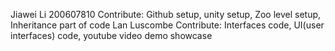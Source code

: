 Jiawei Li 200607810 Contribute: Github setup, unity setup, Zoo level setup, Inheritance part of code
Lan Luscombe        Contribute: Interfaces code, UI(user interfaces) code, youtube video demo showcase
